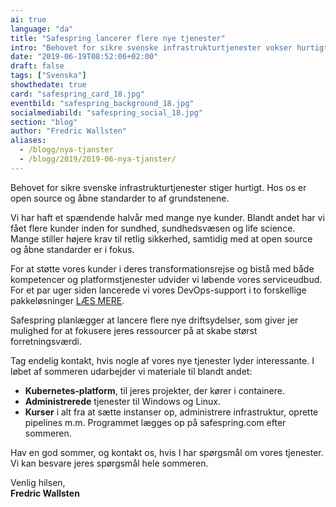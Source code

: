 ```yaml
---
ai: true
language: "da"
title: "Safespring lancerer flere nye tjenester"
intro: "Behovet for sikre svenske infrastrukturtjenester vokser hurtigt. Hos os er åben kildekode og åbne standarder to af hjørnestenene."
date: "2019-06-19T08:52:06+02:00"
draft: false
tags: ["Svenska"]
showthedate: true
card: "safespring_card_18.jpg"
eventbild: "safespring_background_18.jpg"
socialmediabild: "safespring_social_18.jpg"
section: "blog"
author: "Fredric Wallsten"
aliases:
  - /blogg/nya-tjanster
  - /blogg/2019/2019-06-nya-tjanster/
---
```

<div class="ingress"><p>Behovet for sikre svenske infrastrukturtjenester stiger hurtigt. Hos os er open source og åbne standarder to af grundstenene.</p></div>

Vi har haft et spændende halvår med mange nye kunder. Blandt andet har vi fået flere kunder inden for sundhed, sundhedsvæsen og life science. Mange stiller højere krav til retlig sikkerhed, samtidig med at open source og åbne standarder er i fokus.

For at støtte vores kunder i deres transformationsrejse og bistå med både kompetencer og platformstjenester udvider vi løbende vores serviceudbud. For et par uger siden lancerede vi vores DevOps-support i to forskellige pakkeløsninger <a href="/devops/" id="text-button">LÆS MERE</a>.

Safespring planlægger at lancere flere nye driftsydelser, som giver jer mulighed for at fokusere jeres ressourcer på at skabe størst forretningsværdi.

Tag endelig kontakt, hvis nogle af vores nye tjenester lyder interessante. I løbet af sommeren udarbejder vi materiale til blandt andet:

- **Kubernetes-platform**, til jeres projekter, der kører i containere.
- **Administrerede** tjenester til Windows og Linux.
- **Kurser** i alt fra at sætte instanser op, administrere infrastruktur, oprette pipelines m.m. Programmet lægges op på safespring.com efter sommeren.

Hav en god sommer, og kontakt os, hvis I har spørgsmål om vores tjenester. Vi kan besvare jeres spørgsmål hele sommeren.

Venlig hilsen,<br>
**Fredric Wallsten**